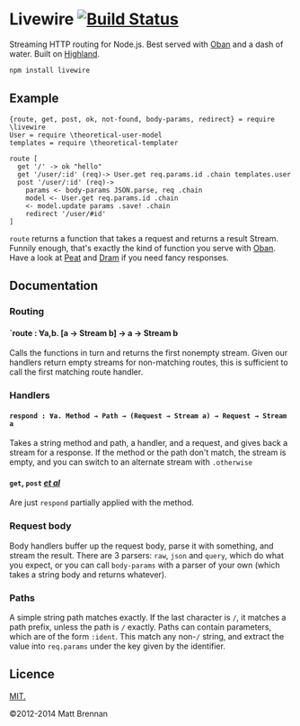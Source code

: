 # Livewire [![Build Status](https://travis-ci.org/quarterto/Livewire.png?branch=develop)](https://travis-ci.org/quarterto/Livewire)

Streaming HTTP routing for Node.js. Best served with [Oban](https://github.com/quarterto/Oban) and a dash of water. Built on [Highland](https://github.com/quarterto/Highland).

```bash
npm install livewire
```

## Example

```livescript
{route, get, post, ok, not-found, body-params, redirect} = require \livewire
User = require \theoretical-user-model
templates = require \theoretical-templater

route [
  get '/' -> ok "hello"
  get '/user/:id' (req)-> User.get req.params.id .chain templates.user
  post '/user/:id' (req)->
    params <- body-params JSON.parse, req .chain
    model <- User.get req.params.id .chain
    <- model.update params .save! .chain
    redirect '/user/#id'
]
```

`route` returns a function that takes a request and returns a result Stream. Funnily enough, that's exactly the kind of function you serve with [Oban](https://github.com/quarterto/Oban). Have a look at [Peat](https://github.com/quarterto/Peat) and [Dram](https://github.com/quarterto/Dram) if you need fancy responses.

## Documentation
### Routing
#### `route : ∀a,b. [a → Stream b] → a → Stream b
Calls the functions in turn and returns the first nonempty stream. Given our handlers return empty streams for non-matching routes, this is sufficient to call the first matching route handler.

### Handlers
#### `respond : ∀a. Method → Path → (Request → Stream a) → Request → Stream a`
Takes a string method and path, a handler, and a request, and gives back a stream for a response. If the method or the path don't match, the stream is empty, and you can switch to an alternate stream with `.otherwise`

#### `get`, `post` [*et al*](/src/route.ls#L16)
Are just `respond` partially applied with the method.

### Request body
Body handlers buffer up the request body, parse it with something, and stream the result. There are 3 parsers: `raw`, `json` and `query`, which do what you expect, or you can call `body-params` with a parser of your own (which takes a string body and returns whatever).

### Paths
A simple string path matches exactly. If the last character is `/`, it matches a path prefix, unless the path is `/` exactly. Paths can contain parameters, which are of the form `:ident`. This match any non-`/` string, and extract the value into `req.params` under the key given by the identifier.

## Licence
[MIT.](https://github.com/quarterto/Livewire/blob/master/licence.md)

&copy;2012-2014 Matt Brennan
